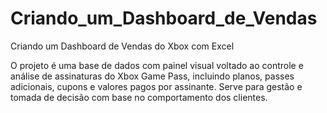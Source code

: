 # Criando_um_Dashboard_de_Vendas
Criando um Dashboard de Vendas do Xbox com Excel

O projeto é uma base de dados com painel visual voltado ao controle e análise de assinaturas do Xbox Game Pass, incluindo planos, passes adicionais, cupons e valores pagos por assinante. Serve para gestão e tomada de decisão com base no comportamento dos clientes.